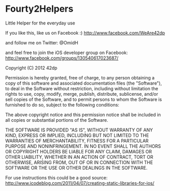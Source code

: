 Fourty2Helpers
==============

Little Helper for the everyday use

If you like this, like us on Facebook :) http://www.facebook.com/WeAre42dp

and follow me on Twitter: @OmidH

and feel free to join the iOS developer group on Facebook: 
  http://www.facebook.com/groups/130540617023687/

Copyright (C) 2012 42dp

Permission is hereby granted, free of charge, to any person obtaining a copy of
this software and associated documentation files (the "Software"), to deal in
the Software without restriction, including without limitation the rights to
use, copy, modify, merge, publish, distribute, sublicense, and/or sell copies
of the Software, and to permit persons to whom the Software is furnished to do
so, subject to the following conditions:

The above copyright notice and this permission notice shall be included in all
copies or substantial portions of the Software.

THE SOFTWARE IS PROVIDED "AS IS", WITHOUT WARRANTY OF ANY KIND, EXPRESS OR
IMPLIED, INCLUDING BUT NOT LIMITED TO THE WARRANTIES OF MERCHANTABILITY,
FITNESS FOR A PARTICULAR PURPOSE AND NONINFRINGEMENT. IN NO EVENT SHALL THE
AUTHORS OR COPYRIGHT HOLDERS BE LIABLE FOR ANY CLAIM, DAMAGES OR OTHER
LIABILITY, WHETHER IN AN ACTION OF CONTRACT, TORT OR OTHERWISE, ARISING FROM,
OUT OF OR IN CONNECTION WITH THE SOFTWARE OR THE USE OR OTHER DEALINGS IN THE
SOFTWARE.

For use instructions this could be a good source: 
   http://www.icodeblog.com/2011/04/07/creating-static-libraries-for-ios/
